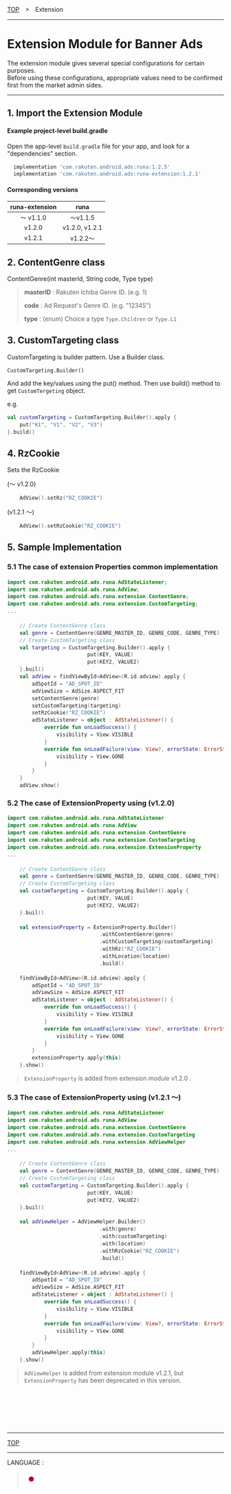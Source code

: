 [TOP](/README.md#top)　>　Extension

---

# Extension Module for Banner Ads

The extension module gives several special configurations for certain purposes.<br>
Before using these configurations, appropriate values need to be confirmed first from the market admin sides.

---

## 1. Import the Extension Module

#### Example project-level build.gradle

Open the app-level `build.gradle` file for your app, and look for a "dependencies" section.

```gradle
  implementation 'com.rakuten.android.ads:runa:1.2.5'
  implementation 'com.rakuten.android.ads:runa-extension:1.2.1'
```

#### Corresponding versions

|runa-extension|runa|
|:---:|:---:|
|〜 v1.1.0|〜v1.1.5|
|v1.2.0|v1.2.0, v1.2.1|
|v1.2.1|v1.2.2〜|


## 2. ContentGenre class

ContentGenre(int masterId, String code, Type type)

> **masterID** : Rakuten Ichiba Genre ID. (e.g. 1)
>
> **code** : Ad Request's Genre ID. (e.g. "12345")
>
> **type** : (enum) Choice a type `Type.Children` or `Type.L1`

## 3. CustomTargeting class

CustomTargeting is builder pattern. Use a Builder class.

```
CustomTargeting.Builder()
```

And add the key/values using the put() method. Then use build() method to get `CustomTergeting` object.

e.g.

```kotlin
val customTargeting = CustomTargeting.Builder().apply {
    put("K1", "V1", "V2", "V3")
}.build()
```

## 4. RzCookie

Sets the RzCookie

(〜 v1.2.0)

```kotlin
    AdView().setRz("RZ_COOKIE")
```

(v1.2.1 〜)

```kotlin
    AdView().setRzCookie("RZ_COOKIE")
```

## 5. Sample Implementation

### 5.1 The case of extension Properties common implementation

```kotlin
import com.rakuten.android.ads.runa.AdStateListener;
import com.rakuten.android.ads.runa.AdView;
import com.rakuten.android.ads.runa.extension.ContentGenre;
import com.rakuten.android.ads.runa.extension.CustomTargeting;
...

    // Create ContentGenre class
    val genre = ContentGenre(GENRE_MASTER_ID, GENRE_CODE, GENRE_TYPE)
    // Create CustomTargeting class
    val targeting = CustomTargeting.Builder().apply {
                          put(KEY, VALUE)
                          put(KEY2, VALUE2)
    }.buil()
    val adView = findViewById<AdView>(R.id.adview).apply {
        adSpotId = "AD_SPOT_ID"
        adViewSize = AdSize.ASPECT_FIT
        setContentGenre(genre)
        setCustomTargeting(targeting)
        setRzCookie("RZ_COOKIE")
        adStateListener = object : AdStateListener() {
            override fun onLoadSuccess() {
                visibility = View.VISIBLE
            }
            override fun onLoadFailure(view: View?, errorState: ErrorState) {
                visibility = View.GONE
            }
        }
    }
    adView.show()
```

### 5.2 The case of ExtensionProperty using (v1.2.0)

```kotlin
import com.rakuten.android.ads.runa.AdStateListener
import com.rakuten.android.ads.runa.AdView
import com.rakuten.android.ads.runa.extension.ContentGenre
import com.rakuten.android.ads.runa.extension.CustomTargeting
import com.rakuten.android.ads.runa.extension.ExtensionProperty
...

    // Create ContentGenre class
    val genre = ContentGenre(GENRE_MASTER_ID, GENRE_CODE, GENRE_TYPE)
    // Create CustomTargeting class
    val customTargeting = CustomTargeting.Builder().apply {
                          put(KEY, VALUE)
                          put(KEY2, VALUE2)
    }.buil()

    val extensionProperty = ExtensionProperty.Builder()
                              .withContentGenre(genre)
                              .withCustomTargeting(customTargeting)
                              .withRz("RZ_COOKIE")
                              .withLocation(location)
                              .build()

    findViewById<AdView>(R.id.adview).apply {
        adSpotId = "AD_SPOT_ID"
        adViewSize = AdSize.ASPECT_FIT
        adStateListener = object : AdStateListener() {
            override fun onLoadSuccess() {
                visibility = View.VISIBLE
            }
            override fun onLoadFailure(view: View?, errorState: ErrorState) {
                visibility = View.GONE
            }
        }
        extensionProperty.apply(this)
    }.show()
```

> `ExtensionProperty` is added from extension module v1.2.0 .

### 5.3 The case of ExtensionProperty using (v1.2.1 〜)

```kotlin
import com.rakuten.android.ads.runa.AdStateListener
import com.rakuten.android.ads.runa.AdView
import com.rakuten.android.ads.runa.extension.ContentGenre
import com.rakuten.android.ads.runa.extension.CustomTargeting
import com.rakuten.android.ads.runa.extension.AdViewHelper
...

    // Create ContentGenre class
    val genre = ContentGenre(GENRE_MASTER_ID, GENRE_CODE, GENRE_TYPE)
    // Create CustomTargeting class
    val customTargeting = CustomTargeting.Builder().apply {
                          put(KEY, VALUE)
                          put(KEY2, VALUE2)
    }.buil()

    val adViewHelper = AdViewHelper.Builder()
                              .with(genre)
                              .with(customTargeting)
                              .with(location)
                              .withRzCookie("RZ_COOKIE")
                              .build()

    findViewById<AdView>(R.id.adview).apply {
        adSpotId = "AD_SPOT_ID"
        adViewSize = AdSize.ASPECT_FIT
        adStateListener = object : AdStateListener() {
            override fun onLoadSuccess() {
                visibility = View.VISIBLE
            }
            override fun onLoadFailure(view: View?, errorState: ErrorState) {
                visibility = View.GONE
            }
        }
        adViewHelper.apply(this)
    }.show()
```

> `AdViewHelper` is added from extension module v1.2.1, but `ExtensionProperty` has been deprecated in this version.

<br><br><br><br><br>

---
[TOP](/README.md#top)

---
LANGUAGE :
> [![ja](/doc/lang/ja.png)](/doc/ja/extension/README.md)
